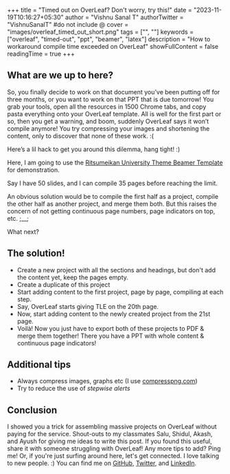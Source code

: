 +++
title = "Timed out on OverLeaf? Don't worry, try this!"
date = "2023-11-19T10:16:27+05:30"
author = "Vishnu Sanal T"
authorTwitter = "VishnuSanalT" #do not include @
cover = "images/overleaf_timed_out_short.png"
tags = ["", ""]
keywords = ["overleaf", "timed-out", "ppt", "beamer", "latex"]
description = "How to workaround compile time exceeded on OverLeaf"
showFullContent = false
readingTime = true
+++

## What are we up to here?

So, you finally decide to work on that document you’ve been putting off for three months, or you want to work on that PPT that is due tomorrow! You grab your tools, open all the resources in 1500 Chrome tabs, and copy pasta everything onto your OverLeaf template. All is well for the first part or so, then you get a warning, and boom, suddenly OverLeaf says it won’t compile anymore! You try compressing your images and shortening the content, only to discover that none of these work. :(

Here’s a lil hack to get you around this dilemma, hang tight! :)

Here, I am going to use the [Ritsumeikan University Theme Beamer Template](https://www.overleaf.com/latex/templates/ritsumeikan-university-theme-beamer-template/jmfcqqptxjxk) for demonstration.

Say I have 50 slides, and I can compile 35 pages before reaching the limit.

An obvious solution would be to compile the first half as a project, compile the other half as another project, and merge them both. But this raises the concern of not getting continuous page numbers, page indicators on top, etc. ;__;

What next?

## The solution!

- Create a new project with all the sections and headings, but don't add the content yet, keep the pages empty.
- Create a duplicate of this project
- Start adding content to the first project, page by page, compiling at each step.
- Say, OverLeaf starts giving TLE on the 20th page.
- Now, start adding content to the newly created project from the 21st page.
- Voilà! Now you just have to export both of these projects to PDF & merge them together! There you have a PPT with whole content & continuous page indicators!

## Additional tips

- Always compress images, graphs etc (I use [compresspng.com](https://compresspng.com/))
- Try to reduce the use of _stepwise alerts_

## Conclusion

I showed you a trick for assembling massive projects on OverLeaf without paying for the service. Shout-outs to my classmates Salu, Shidul, Akash, and Ayush for giving me ideas to write this post. If you found this useful, share it with someone struggling with OverLeaf! Any more tips to add? Ping me! Or, if you're just surfing around here, let's get connected. I love talking to new people. :) You can find me on [GitHub](https://github.com/VishnuSanal), [Twitter](https://twitter.com/VishnuSanalT), and [LinkedIn](https://www.linkedin.com/in/vishnu-sanal-t/).